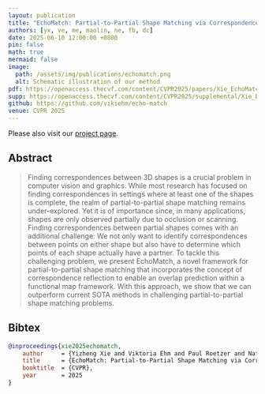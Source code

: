 ```yaml
---
layout: publication
title: "EchoMatch: Partial-to-Partial Shape Matching via Correspondence Reflection"
authors: [yx, ve, me, maolin, ne, fb, dc]
date: 2025-06-10 12:00:00 +0800
pin: false
math: true
mermaid: false
image:
  path: /assets/img/publications/echomatch.png
  alt: Schematic illustration of our method
pdf: https://openaccess.thecvf.com/content/CVPR2025/papers/Xie_EchoMatch_Partial-to-Partial_Shape_Matching_via_Correspondence_Reflection_CVPR_2025_paper.pdf
supp: https://openaccess.thecvf.com/content/CVPR2025/supplemental/Xie_EchoMatch_Partial-to-Partial_Shape_CVPR_2025_supplemental.pdf
github: https://github.com/vikiehm/echo-match
venue: CVPR 2025
---
```


Please also visit our [project page](https://echo-match.github.io/).

## Abstract

> Finding correspondences between 3D shapes is a crucial problem in computer vision and graphics. While most research has focused on finding correspondences in settings where at least one of the shapes is complete, the realm of partial-to-partial shape matching remains under-explored. Yet it is of importance since, in many applications, shapes are only observed partially due to occlusion or scanning. Finding correspondences between partial shapes comes with an additional challenge: We not only want to identify correspondences between points on either shape but also have to determine which points of each shape actually have a partner. To tackle this challenging problem, we present EchoMatch, a novel framework for partial-to-partial shape matching that incorporates the concept of correspondence reflection to enable an overlap prediction within a functional map framework. With this approach, we show that we can outperform current SOTA methods in challenging partial-to-partial shape matching problems.


## Bibtex
```bibtex
@inproceedings{xie2025echomatch,
    author     = {Yizheng Xie and Viktoria Ehm and Paul Roetzer and Nafie El Amrani and Maolin Gaoa and Florian Bernard and Daniel Cremers},
    title      = {EchoMatch: Partial-to-Partial Shape Matching via Correspondence Reflection},
    booktitle  = {CVPR},
    year       = 2025
}
```
